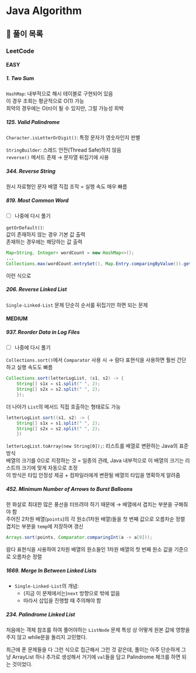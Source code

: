 # Java Algorithm

## 📝 풀이 목록

### LeetCode

#### EASY

##### 1. Two Sum
`HashMap`: 내부적으로 해시 테이블로 구현되어 있음  
이 경우 조회는 평균적으로 O(1) 가능  
최악의 경우에는 O(n)이 될 수 있지만, 그럴 가능성 희박

##### 125. Valid Palindrome
`Character.isLetterOrDigit()`: 특정 문자가 영숫자인지 판별  

`StringBuilder`: 스레드 안전(Thread Safe)하지 않음  
`reverse()` 메서드 존재 → 문자열 뒤집기에 사용

##### 344. Reverse String
원시 자료형인 문자 배열 직접 조작 = 실행 속도 매우 빠름

##### 819. Most Common Word

- [ ] 나중에 다시 풀기  

`getOrDefault()`:  
값이 존재하지 않는 경우 기본 값 출력  
존재하는 경우에는 해당하는 값 출력

```java
Map<String, Integer> wordCount = new HashMap<>();
...
Collections.max(wordCount.entrySet(), Map.Entry.comparingByValue()).getKey();
```
이런 식으로 

##### 206. Reverse Linked List

`Single-Linked-List` 문제
단순히 순서를 뒤집기만 하면 되는 문제

#### MEDIUM

##### 937. Reorder Data in Log Files

- [ ] 나중에 다시 풀기

`Collections.sort()`에서 `Comparator` 사용 시 → 람다 표현식을 사용하면 훨씬 간단하고 실행 속도도 빠름

```java
Collections.sort(letterLogList, (s1, s2) -> {
	String[] s1x = s1.split(" ", 2);
	String[] s2x = s2.split(" ", 2);
    });
```

더 나아가 `List`의 메서드 직접 호출하는 형태로도 가능

```java
letterLogList.sort((s1, s2) -> {
	String[] s1x = s1.split(" ", 2);
	String[] s2x = s2.split(" ", 2);
    })
```

`letterLogList.toArray(new String[0]);`: 리스트를 배열로 변환하는 Java의 표준 방식  
배열의 크기를 0으로 지정하는 것 = 일종의 관례, Java 내부적으로 이 배열의 크기는 리스트의 크기에 맞게 자동으로 조정  
이 방식은 타입 안정성 제공 + 컴파일러에게 변환될 배열의 타입을 명확하게 알려줌

##### 452. Minimum Number of Arrows to Burst Balloons

한 화살로 최대한 많은 풍선을 터뜨려야 하기 때문에 → 배열에서 겹치는 부분을 구해줘야 함  
주어진 2차원 배열(`points`)의 각 원소(1차원 배열)들을 첫 번째 값으로 오름차순 정렬  
겹치는 부분을 `temp`에 저장하며 갱신

```java
Arrays.sort(points, Comparator.comparingInt(a -> a[0]));
```
람다 표현식을 사용하여 2차원 배열의 원소들인 1차원 배열의 첫 번째 원소 값을 기준으로 오름차순 정렬

##### 1669. Merge In Between Linked Lists

- `Single-Linked-List`의 개념:
  - (지금 이 문제에서는)`next` 방향으로 밖에 없음
  - 따라서 삽입을 진행할 때 주의해야 함

##### 234. Palindrome Linked List

처음에는 객체 참조를 하여 풀어야하는 `ListNode` 문제 특성 상 어떻게 원본 값에 영향을 주지 않고 while문을 돌리지 고민했다.

최근에 푼 문제들을 다 그런 식으로 접근해서 그런 것 같은데, 풀이는 아주 단순하게 그냥 ArrayList 하나 추가로 생성해서 거기에 `val`들을 담고 Palindrome 체크를 하면 되는 것이었다.